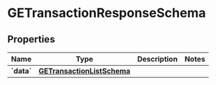 
# GETransactionResponseSchema

## Properties
Name | Type | Description | Notes
------------ | ------------- | ------------- | -------------
**&#x60;data&#x60;** | [**GETransactionListSchema**](GETransactionListSchema.md) |  | 




